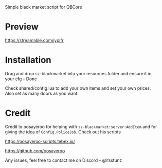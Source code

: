 Simple black market script for QBCore

# Preview

https://streamable.com/jypifr

# Installation

Drag and drop sz-blackmarket into your resources folder and ensure it in your cfg - Done

Check shared/config.lua to add your own items and set your own prices.
Also set as many doors as you want.

# Credit

Credit to oosayeroo for helping with `sz-blackmarket:server:AddItem` and for giving the idea of `Config.PoliceJob`. Check out his scripts

https://oosayeroo-scripts.tebex.io/

https://github.com/oosayeroo

Any issues, feel free to contact me on Discord - @itsstunz

